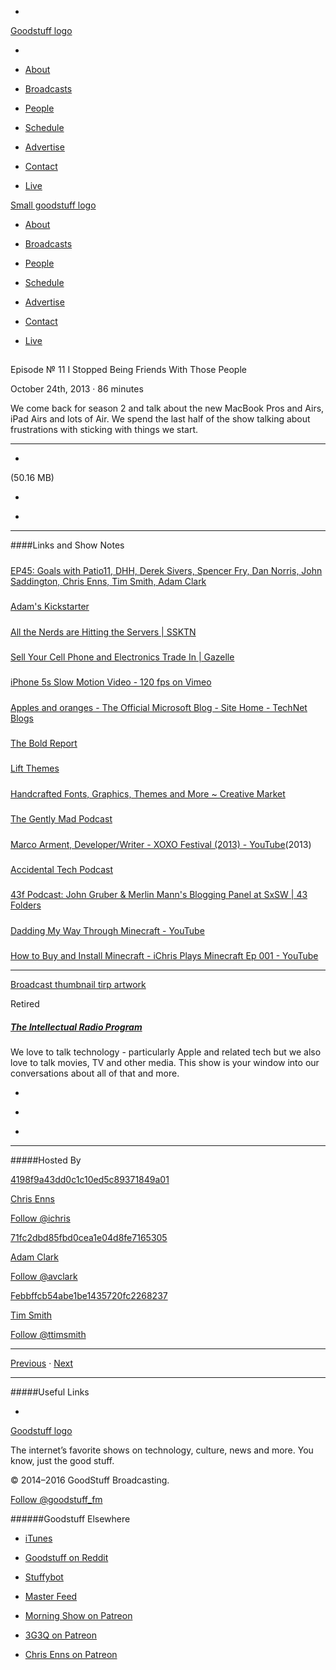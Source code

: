 

-
[Goodstuff logo](http://www.goodstuff.fm/)[](/assets/goodstuff_logo-17c1fe6f378352de5d7345f76152130b.svg)

-


-  [About](/about)

-  [Broadcasts](/broadcasts)

-  [People](/people)

-  [Schedule](/schedule)

-  [Advertise](/advertise)

-  [Contact](/contact)

-  [Live](/live)


[Small goodstuff logo](http://www.goodstuff.fm/)[](/assets/small_goodstuff_logo-bf032e72b9ec41494f4d90905f1ad619.svg)


-  [About](/about)

-  [Broadcasts](/broadcasts)

-  [People](/people)

-  [Schedule](/schedule)

-  [Advertise](/advertise)

-  [Contact](/contact)

-  [Live](/live)


##
Episode № 11
I Stopped Being Friends With Those People


October 24th, 2013
&middot;
86
minutes


We come back for season 2 and talk about the new MacBook Pros and Airs, iPad Airs and lots of Air. We spend the last half of the show talking about frustrations with sticking with things we start.


------------------------------


-
[](https://goodstuffs3.s3.amazonaws.com/uploads/tirp-11.mp3)(50.16 MB)

-
[](http://twitter.com/intent/tweet?text=The%20Intellectual%20Radio%20Program%20%E2%84%96%2011%20on%20@goodstuff_fm%20-%20http://goodstuff.fm/tirp/11)

-
[](http://www.facebook.com/sharer/sharer.php?u=http://goodstuff.fm/tirp/11)


------------------------------


####Links and Show Notes

#####
[EP45: Goals with Patio11, DHH, Derek Sivers, Spencer Fry, Dan Norris, John Saddington, Chris Enns, Tim Smith, Adam Clark](http://productpeople.tv/2013/09/25/ep45-goals-with-patio11-dhh-spencer-fry-dan-norris-john-saddington-chris-enns-tim-smith-adam-clark/)


#####
[Adam's Kickstarter](http://d.pr/i/GqKe)


#####
[All the Nerds are Hitting the Servers | SSKTN](http://www.ssktn.com/specials/2/)


#####
[Sell Your Cell Phone and Electronics Trade In | Gazelle](http://www.gazelle.com/)


#####
[iPhone 5s Slow Motion Video - 120 fps on Vimeo](http://vimeo.com/75285430)


#####
[Apples and oranges - The Official Microsoft Blog - Site Home - TechNet Blogs](http://blogs.technet.com/b/microsoft_blog/archive/2013/10/23/apples-and-oranges.aspx)


#####
[The Bold Report](http://theboldreport.net/)


#####
[Lift Themes](http://liftthemes.com/)


#####
[Handcrafted Fonts, Graphics, Themes and More ~ Creative Market](https://creativemarket.com/)


#####
[The Gently Mad Podcast](http://thegentlymad.com/)


#####
[Marco Arment, Developer/Writer - XOXO Festival (2013) - YouTube](http://www.youtube.com/watch?v=D2RoYvcqhgM)(2013)


#####
[Accidental Tech Podcast](http://atp.fm/)


#####
[43f Podcast: John Gruber & Merlin Mann's Blogging Panel at SxSW | 43 Folders](http://www.43folders.com/2009/03/25/blogs-turbocharged)


#####
[Dadding My Way Through Minecraft - YouTube](http://www.youtube.com/user/ichrisplaysminecraft)


#####
[How to Buy and Install Minecraft - iChris Plays Minecraft Ep 001 - YouTube](http://www.youtube.com/watch?v=Wkh0M1MnJX8)


------------------------------


[Broadcast thumbnail tirp artwork](/tirp)[](https://goodstuffs3.s3.amazonaws.com/uploads/broadcast/image/15/broadcast_thumbnail_tirp_artwork.png)

Retired


##### [The Intellectual Radio Program](/tirp)


We love to talk technology - particularly Apple and related tech but we also love to talk movies, TV and other media. This show is your window into our conversations about all of that and more.

-
[](https://itunes.apple.com/us/podcast/intellectual-radio-program/id682246844)

-
[](/tirp/feed)

-
[](mailto:chris@goodstuff.fm?cc=sponsorship%40goodstuff.fm&subject=%5BGoodStuff%20FM%5D%20Sponsorship%20Inquiry%20for%20The%20Intellectual%20Radio%20Program)


------------------------------


#####Hosted By


[4198f9a43dd0c1c10ed5c89371849a01](/people/chris-enns)[](http://gravatar.com/avatar/4198f9a43dd0c1c10ed5c89371849a01.png?s=300&r=pg)

[Chris Enns](/people/chris-enns)


[Follow @ichris](https://twitter.com/ichris)


[71fc2dbd85fbd0cea1e04d8fe7165305](/people/avclark)[](http://gravatar.com/avatar/71fc2dbd85fbd0cea1e04d8fe7165305.png?s=300&r=pg)

[Adam Clark](/people/avclark)


[Follow @avclark](https://twitter.com/avclark)


[Febbffcb54abe1be1435720fc2268237](/people/ttimsmith)[](http://gravatar.com/avatar/febbffcb54abe1be1435720fc2268237.png?s=300&r=pg)

[Tim Smith](/people/ttimsmith)


[Follow @ttimsmith](https://twitter.com/ttimsmith)


------------------------------


[Previous](/tirp/10)
&middot;
[Next](/tirp/12)


------------------------------


#####Useful Links

-
[](mailto:chris@goodstuff.fm?subject=%5BGoodstuff%20FM%5D%20Feedback%20for%20The%20Intellectual%20Radio%20Program)


[Goodstuff logo](http://www.goodstuff.fm/)[](/assets/goodstuff_logo-17c1fe6f378352de5d7345f76152130b.svg)


The internet’s favorite shows on technology, culture, news and more. You know, just the good stuff.


&copy; 2014&ndash;2016 GoodStuff Broadcasting.

[Follow @goodstuff_fm](https://twitter.com/goodstufffm)


######Goodstuff Elsewhere

-  [iTunes](https://itunes.apple.com/us/artist/goodstuff-fm/id843385597?mt=2)

-  [Goodstuff on Reddit](https://www.reddit.com/r/Goodstuff_fm/)

-  [Stuffybot](http://stuffybot.goodstuff.fm)

-  [Master Feed](/master/feed)

-  [Morning Show on Patreon](https://www.patreon.com/morningshow)

-  [3G3Q on Patreon](https://www.patreon.com/3g3q)

-  [Chris Enns on Patreon](https://www.patreon.com/ichris)
